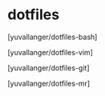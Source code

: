 dotfiles
========
[yuvallanger/dotfiles-bash]

[yuvallanger/dotfiles-vim]

[yuvallanger/dotfiles-git]

[yuvallanger/dotfiles-mr]
